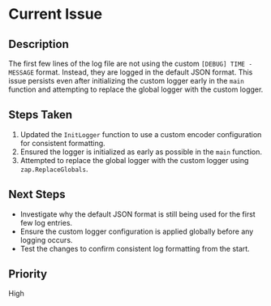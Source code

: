 # Current Issue

## Description
The first few lines of the log file are not using the custom `[DEBUG] TIME - MESSAGE` format. Instead, they are logged in the default JSON format. This issue persists even after initializing the custom logger early in the `main` function and attempting to replace the global logger with the custom logger.

## Steps Taken
1. Updated the `InitLogger` function to use a custom encoder configuration for consistent formatting.
2. Ensured the logger is initialized as early as possible in the `main` function.
3. Attempted to replace the global logger with the custom logger using `zap.ReplaceGlobals`.

## Next Steps
- Investigate why the default JSON format is still being used for the first few log entries.
- Ensure the custom logger configuration is applied globally before any logging occurs.
- Test the changes to confirm consistent log formatting from the start.

## Priority
High
